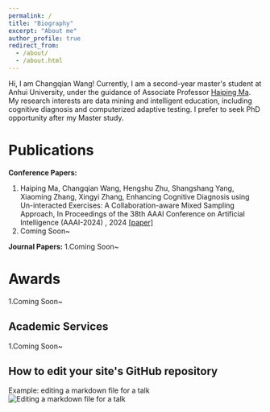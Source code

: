 ```yaml
---
permalink: /
title: "Biography"
excerpt: "About me"
author_profile: true
redirect_from: 
  - /about/
  - /about.html
---
```


Hi, I am Changqian Wang! Currently, I am a second-year master's student at Anhui University, under the guidance of Associate Professor [Haiping Ma](https://wky.ahu.edu.cn/2023/0926/c13481a316092/page.htm). My research interests are data mining and intelligent education, including cognitive diagnosis and computerized adaptive testing. I prefer to seek PhD opportunity after my Master study.

Publications
======
**Conference Papers:**

1. Haiping Ma, Changqian Wang, Hengshu Zhu, Shangshang Yang, Xiaoming Zhang, Xingyi Zhang, Enhancing Cognitive Diagnosis using Un-interacted Exercises: A Collaboration-aware Mixed Sampling Approach, In Proceedings of the 38th AAAI Conference on Artificial Intelligence (AAAI-2024) , 2024 [[paper]](https://scholar.google.com/citations?user=0tiy0dMAAAAJ)
1. Coming Soon~ 

**Journal Papers:**
1.Coming Soon~

Awards
======
1.Coming Soon~

Academic Services
------
1.Coming Soon~

How to edit your site's GitHub repository
------
Example: editing a markdown file for a talk
![Editing a markdown file for a talk](/images/editing-talk.png)


